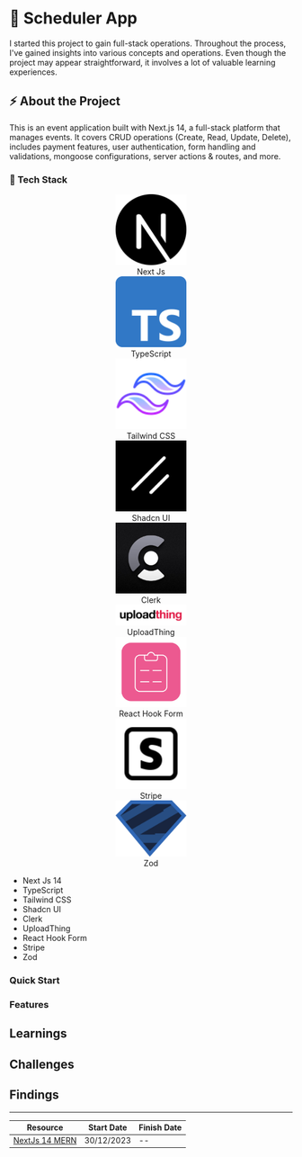 # 📆 Scheduler App

I started this project to gain full-stack operations. Throughout the process, I've gained insights into various concepts and operations. Even though the project may appear straightforward, it involves a lot of valuable learning experiences.

## ⚡ About the Project

This is an event application built with Next.js 14, a full-stack platform that manages events. It covers CRUD operations (Create, Read, Update, Delete), includes payment features, user authentication, form handling and validations, mongoose configurations, server actions & routes, and more.

### 🧱 Tech Stack

<p align="center" width="100%" style="background-size: cover;">
    <div align="center" width="100%" >
        <img width="25%" src="./public/tech-icons/nextjs.png" alt="logo"/>
        <div>Next Js</div>
    </div>
    <div align="center" width="100%" >
        <img width="25%" src="./public/tech-icons/typescript-1.png" alt="logo"/>
        <div>TypeScript</div>
    </div>  
    <div align="center" width="100%" >
      <img width="25%" src="./public/tech-icons/tailwindcss.png" alt="logo"/>
      <div>Tailwind CSS</div>
    </div> 
    <div align="center" width="100%" >
      <img width="25%" src="./public/tech-icons/shadcnui.png" alt="logo"/>
      <div>Shadcn UI</div>
    </div> 
    <div align="center" width="100%" >
      <img width="25%" src="./public/tech-icons/clerk.jpg" alt="logo"/>
      <div>Clerk</div>
    </div> 
    <div align="center" width="100%" >
      <img width="25%" src="./public/tech-icons/uploadthing.png" alt="logo"/>
      <div>UploadThing</div>
    </div> 
    <div align="center" width="100%" >
      <img width="25%" src="./public/tech-icons/react-hook-form.png" alt="logo"/>
      <div>React Hook Form</div>
    </div> 
    <div align="center" width="100%" >
      <img width="25%" src="./public/tech-icons/stripe.png" alt="logo"/>
      <div>Stripe</div>
    </div> 
    <div align="center" width="100%" >
      <img width="25%" src="./public/tech-icons/zod.png" alt="logo"/>  
      <div>Zod</div>
    </div>  
</p>

- Next Js 14
- TypeScript
- Tailwind CSS
- Shadcn UI
- Clerk
- UploadThing
- React Hook Form
- Stripe
- Zod

### Quick Start

### Features

## Learnings

## Challenges

## Findings

---

<div align="center">

| Resource                                                                               | Start Date | Finish Date |
| -------------------------------------------------------------------------------------- | ---------- | ----------- |
| [NextJs 14 MERN](https://youtu.be/zgGhzuBZOQg?list=PL6QREj8te1P7gixBDSU8JLvQndTEEX3c3) | 30/12/2023 | --          |

</div>
